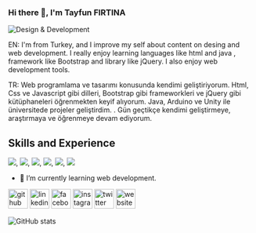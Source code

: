 ### Hi there 👋, I'm Tayfun FIRTINA
![Design & Development](https://media0.giphy.com/media/fuJPZBIIqzbt1kAYVc/giphy.gif?cid=ecf05e47jysa1pujici0nrw1y2r52bozcz2daxuxevwgd0n9&rid=giphy.gif&ct=g)

EN: 
I'm from Turkey, and I improve my self about content on desing and web development. I really enjoy learning languages like html and java , framework like Bootstrap and library like jQuery. 
I also enjoy web development tools.

TR:
Web programlama ve tasarımı konusunda kendimi geliştiriyorum. Html, Css ve Javascript gibi dilleri, Bootstrap gibi frameworkleri ve jQuery gibi kütüphaneleri öğrenmekten keyif alıyorum. Java, Arduino ve Unity  ile üniversitede projeler geliştirdim. . Gün geçtikçe kendimi geliştirmeye, araştırmaya ve öğrenmeye devam ediyorum.


## Skills and Experience

<img src="https://img.icons8.com/color/48/000000/html-5--v1.png"/>,
<img src="https://img.icons8.com/color/48/000000/css3.png"/>,
<img src="https://img.icons8.com/color/48/000000/javascript--v1.png"/>,
<img src="https://img.icons8.com/color/48/000000/bootstrap.png"/>,
<img src="https://img.icons8.com/ios/50/000000/jquery.png"/>,
<img src="https://img.icons8.com/color/48/000000/java-coffee-cup-logo--v1.png"/>

- 🌱 I’m currently learning web development. 


[<img src='https://cdn.jsdelivr.net/npm/simple-icons@3.0.1/icons/github.svg' alt='github' height='40'>](https://github.com/TayfunF)  [<img src='https://cdn.jsdelivr.net/npm/simple-icons@3.0.1/icons/linkedin.svg' alt='linkedin' height='40'>](https://www.linkedin.com/in/tayfun-firtina/)  [<img src='https://cdn.jsdelivr.net/npm/simple-icons@3.0.1/icons/facebook.svg' alt='facebook' height='40'>](https://www.facebook.com/tamamlayici)  [<img src='https://cdn.jsdelivr.net/npm/simple-icons@3.0.1/icons/instagram.svg' alt='instagram' height='40'>](https://www.instagram.com/tayfunfirtina_/)  [<img src='https://cdn.jsdelivr.net/npm/simple-icons@3.0.1/icons/twitter.svg' alt='twitter' height='40'>](https://twitter.com/tayfunfirtina_)  [<img src='https://cdn.jsdelivr.net/npm/simple-icons@3.0.1/icons/icloud.svg' alt='website' height='40'>](http://tayfun.epizy.com)  

![GitHub stats](https://github-readme-stats.vercel.app/api?username=TayfunF&show_icons=true)  

